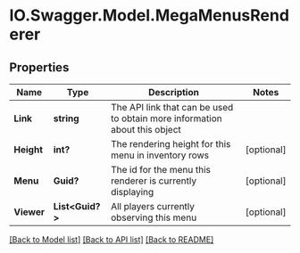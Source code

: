 # IO.Swagger.Model.MegaMenusRenderer
## Properties

Name | Type | Description | Notes
------------ | ------------- | ------------- | -------------
**Link** | **string** | The API link that can be used to obtain more information about this object | 
**Height** | **int?** | The rendering height for this menu in inventory rows | [optional] 
**Menu** | **Guid?** | The id for the menu this renderer is currently displaying | [optional] 
**Viewer** | **List&lt;Guid?&gt;** | All players currently observing this menu | [optional] 

[[Back to Model list]](../README.md#documentation-for-models) [[Back to API list]](../README.md#documentation-for-api-endpoints) [[Back to README]](../README.md)

